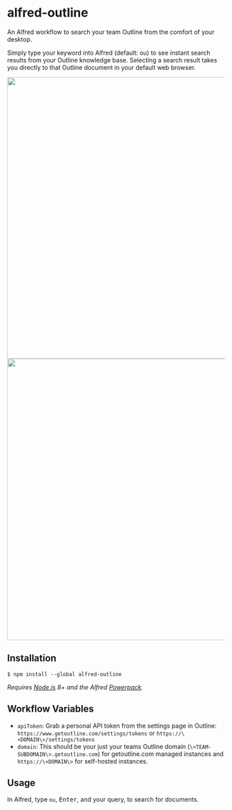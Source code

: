 # alfred-outline

An Alfred workflow to search your team Outline from the comfort of your desktop.

Simply type your keyword into Alfred (default: ou) to see instant search results from your Outline knowledge base. Selecting a search result takes you directly to that Outline document in your default web browser.

<img src="https://user-images.githubusercontent.com/380914/86091002-0020d580-ba60-11ea-9ac4-9a31a05553bd.png" width="650px" />


<img src="https://user-images.githubusercontent.com/380914/86090733-7d981600-ba5f-11ea-8bef-76310defa908.png" width="650px" />


## Installation

```
$ npm install --global alfred-outline
```

*Requires [Node.js](https://nodejs.org) 8+ and the Alfred [Powerpack](https://www.alfredapp.com/powerpack/).*

## Workflow Variables

- `apiToken`: Grab a personal API token from the settings page in Outline: `https://www.getoutline.com/settings/tokens` or `https://\<DOMAIN\>/settings/tokens`
- `domain`: This should be your just your teams Outline domain (`\<TEAM-SUBDOMAIN\>.getoutline.com`) for getoutline.com managed instances and `https://\<DOMAIN\>` for self-hosted instances.

## Usage

In Alfred, type `ou`, <kbd>Enter</kbd>, and your query, to search for documents.
